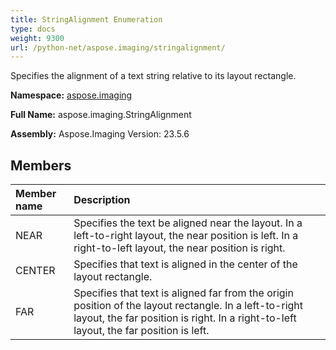 ```yaml
---
title: StringAlignment Enumeration
type: docs
weight: 9300
url: /python-net/aspose.imaging/stringalignment/
---
```


Specifies the alignment of a text string relative to its layout rectangle.

**Namespace:** [aspose.imaging](/imaging/python-net/aspose.imaging/)

**Full Name:** aspose.imaging.StringAlignment

**Assembly:**  Aspose.Imaging Version: 23.5.6

## **Members**
|**Member name**|**Description**|
| :- | :- |
|NEAR|Specifies the text be aligned near the layout. In a left-to-right layout, the near position is left. In a right-to-left layout, the near position is right.|
|CENTER|Specifies that text is aligned in the center of the layout rectangle.|
|FAR|Specifies that text is aligned far from the origin position of the layout rectangle. In a left-to-right layout, the far position is right. In a right-to-left layout, the far position is left.|
